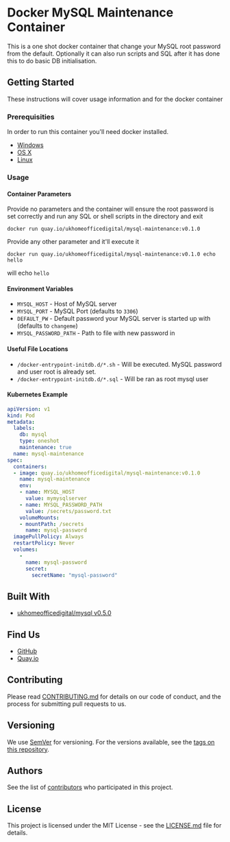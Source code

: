 # Docker MySQL Maintenance Container

This is a one shot docker container that change your MySQL root password from the default. Optionally it can also run 
scripts and SQL after it has done this to do basic DB initialisation.

## Getting Started

These instructions will cover usage information and for the docker container 

### Prerequisities


In order to run this container you'll need docker installed.

* [Windows](https://docs.docker.com/windows/started)
* [OS X](https://docs.docker.com/mac/started/)
* [Linux](https://docs.docker.com/linux/started/)

### Usage

#### Container Parameters

Provide no parameters and the container will ensure the root password is set correctly and run any SQL or shell scripts 
in the directory and exit

```shell
docker run quay.io/ukhomeofficedigital/mysql-maintenance:v0.1.0
```

Provide any other parameter and it'll execute it

```shell
docker run quay.io/ukhomeofficedigital/mysql-maintenance:v0.1.0 echo hello
```

will echo `hello`

#### Environment Variables

* `MYSQL_HOST` - Host of MySQL server
* `MYSQL_PORT` - MySQL Port (defaults to `3306`)
* `DEFAULT_PW` - Default password your MySQL server is started up with (defaults to `changeme`)
* `MYSQL_PASSWORD_PATH` - Path to file with new password in

#### Useful File Locations

* `/docker-entrypoint-initdb.d/*.sh` - Will be executed. MySQL password and user root is already set.
* `/docker-entrypoint-initdb.d/*.sql` - Will be ran as root mysql user

#### Kubernetes Example

```yaml
apiVersion: v1
kind: Pod
metadata:
  labels:
    db: mysql
    type: oneshot
    maintenance: true
  name: mysql-maintenance
spec:
  containers:
  - image: quay.io/ukhomeofficedigital/mysql-maintenance:v0.1.0
    name: mysql-maintenance
    env:
    - name: MYSQL_HOST
      value: mymysqlserver
    - name: MYSQL_PASSWORD_PATH
      value: /secrets/password.txt
    volumeMounts:
    - mountPath: /secrets
      name: mysql-password
  imagePullPolicy: Always
  restartPolicy: Never
  volumes:
    -
      name: mysql-password
      secret:
        secretName: "mysql-password"
```


## Built With

* [ukhomeofficedigital/mysql v0.5.0](https://github.com/UKHomeOffice/docker-mysql/releases/tag/v0.5.0)

## Find Us

* [GitHub](https://github.com/UKHomeOffice/docker-mysql-maintenance)
* [Quay.io](https://quay.io/repository/ukhomeofficedigital/mysql-maintenance)

## Contributing

Please read [CONTRIBUTING.md](CONTRIBUTING.md) for details on our code of conduct, and the process for submitting pull requests to us.

## Versioning

We use [SemVer](http://semver.org/) for versioning. For the versions available, see the 
[tags on this repository](https://github.com/UKHomeOffice/docker-mysql-maintenance/tags). 

## Authors

See the list of [contributors](https://github.com/UKHomeOffice/docker-mysql-maintenance/contributors) who participated in this project.

## License

This project is licensed under the MIT License - see the [LICENSE.md](LICENSE.md) file for details.
